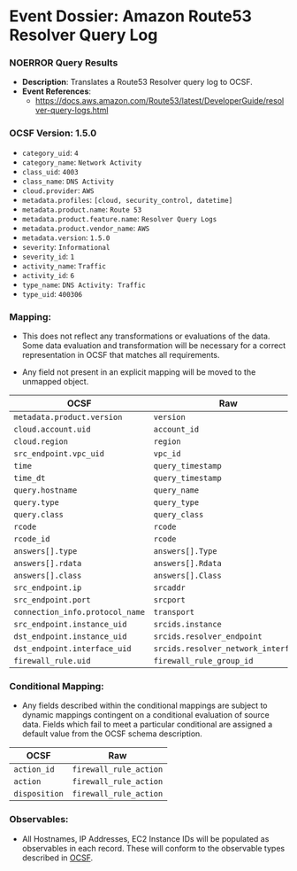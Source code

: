 # Event Dossier: Amazon Route53 Resolver Query Log
### NOERROR Query Results
- **Description**: Translates a Route53 Resolver query log to OCSF. 
- **Event References**:
  - https://docs.aws.amazon.com/Route53/latest/DeveloperGuide/resolver-query-logs.html

 ### OCSF Version: 1.5.0
 - `category_uid`: `4`
 - `category_name`: `Network Activity`
 - `class_uid`: `4003`
 - `class_name`: `DNS Activity`
 - `cloud.provider`: `AWS`
 - `metadata.profiles`: `[cloud, security_control, datetime]`
 - `metadata.product.name`: `Route 53`
 - `metadata.product.feature.name`: `Resolver Query Logs`
 - `metadata.product.vendor_name`: `AWS`
 - `metadata.version`: `1.5.0`
 - `severity`: `Informational`
 - `severity_id`: `1`
 - `activity_name`: `Traffic`
 - `activity_id`: `6`
 - `type_name`: `DNS Activity: Traffic`
 - `type_uid`: `400306`

 ### Mapping:
 - This does not reflect any transformations or evaluations of the data. Some data evaluation and transformation will be necessary for a correct representation in OCSF that matches all requirements.

 - Any field not present in an explicit mapping will be moved to the unmapped object.

| OCSF                       | Raw             |
| -------------------------- | ----------------|
|`metadata.product.version` | `version`       |
|`cloud.account.uid`|`account_id`|
|`cloud.region`|`region`|
|`src_endpoint.vpc_uid`|`vpc_id`|
|`time`|`query_timestamp`|
|`time_dt`|`query_timestamp`|
|`query.hostname`|`query_name`|
|`query.type`|`query_type`|
|`query.class`|`query_class`|
|`rcode`|`rcode`|
|`rcode_id`|`rcode`|
|`answers[].type`|`answers[].Type`|
|`answers[].rdata`|`answers[].Rdata`|
|`answers[].class`|`answers[].Class`|
|`src_endpoint.ip`|`srcaddr`|
|`src_endpoint.port`|`srcport`|
|`connection_info.protocol_name`|`transport`|
|`src_endpoint.instance_uid`|`srcids.instance`|
|`dst_endpoint.instance_uid`|`srcids.resolver_endpoint`|
|`dst_endpoint.interface_uid`|`srcids.resolver_network_interface`|
|`firewall_rule.uid`|`firewall_rule_group_id`|

 ### Conditional Mapping:
 - Any fields described within the conditional mappings are subject to dynamic mappings contingent on a conditional evaluation of source data. Fields which fail to meet a particular conditional are assigned a default value from the OCSF schema description.

| OCSF                       | Raw             |
| -------------------------- | ----------------|
|`action_id`|`firewall_rule_action`|
|`action`|`firewall_rule_action`|
|`disposition`|`firewall_rule_action`|

### Observables:

- All Hostnames, IP Addresses, EC2 Instance IDs will be populated as observables in each record. These will conform to the observable types described in [OCSF](https://schema.ocsf.io/1.5.0/objects/observable).